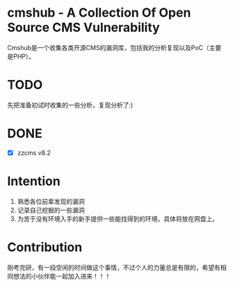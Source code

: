 # cmshub - A Collection Of Open Source CMS Vulnerability
Cmshub是一个收集各类开源CMS的漏洞库，包括我的分析复现以及PoC（主要是PHP）。

# TODO
先把准备初试时收集的一些分析，复现分析了:)
# DONE
* [x] zzcms v8.2
# Intention
1. 熟悉各位前辈发现的漏洞
2. 记录自己挖掘的一些漏洞
3. 为苦于没有环境入手的新手提供一些能找得到的环境，具体将放在网盘上。

# Contribution
刚考完研，有一段空闲的时间做这个事情，不过个人的力量总是有限的，希望有相同想法的小伙伴能一起加入进来！！！

#

